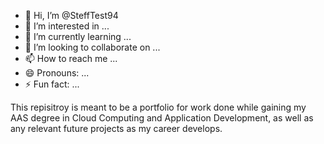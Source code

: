 - 👋 Hi, I’m @SteffTest94
- 👀 I’m interested in ...
- 🌱 I’m currently learning ...
- 💞️ I’m looking to collaborate on ...
- 📫 How to reach me ...
- 😄 Pronouns: ...
- ⚡ Fun fact: ...

This repisitroy is meant to be a portfolio for work done while gaining my AAS degree in Cloud Computing and Application Development, as well as any relevant future projects as my career develops.

<!---
SteffTest94/SteffTest94 is a ✨ special ✨ repository because its `README.md` (this file) appears on your GitHub profile.
You can click the Preview link to take a look at your changes.
--->
